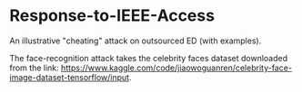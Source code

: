 # Response-to-IEEE-Access
An illustrative "cheating" attack on outsourced ED (with examples). 

The face-recognition attack takes the celebrity faces dataset downloaded from the link: https://www.kaggle.com/code/jiaowoguanren/celebrity-face-image-dataset-tensorflow/input.
